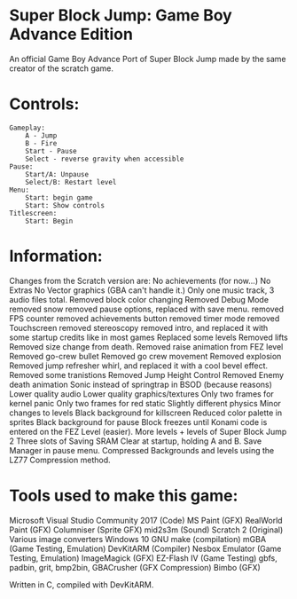 # Super Block Jump: Game Boy Advance Edition
An official Game Boy Advance Port of Super Block Jump made by the same creator of the scratch game.

# Controls:
	Gameplay:
		A - Jump
		B - Fire
		Start - Pause
		Select - reverse gravity when accessible
	Pause:
		Start/A: Unpause
		Select/B: Restart level
	Menu:
		Start: begin game
		Start: Show controls
	Titlescreen:
		Start: Begin
    
# Information:
Changes from the Scratch version are:
No achievements (for now...)
No Extras
No Vector graphics (GBA can't handle it.)
Only one music track, 3 audio files total.
Removed block color changing
Removed Debug Mode
removed snow
removed pause options, replaced with save menu.
removed FPS counter
removed achievements button
removed timer mode
removed Touchscreen
removed stereoscopy
removed intro, and replaced it with some startup credits like in most games
Replaced some levels
Removed lifts
Removed size change from death.
Removed raise animation from FEZ level
Removed go-crew bullet
Removed go crew movement
Removed explosion
Removed jump refresher whirl, and replaced it with a cool bevel effect.
Removed some tranistions
Removed Jump Height Control
Removed Enemy death animation
Sonic instead of springtrap in BSOD (because reasons)
Lower quality audio
Lower quality graphics/textures
Only two frames for kernel panic
Only two frames for red static
Slightly different physics
Minor changes to levels
Black background for killscreen
Reduced color palette in sprites
Black background for pause
Block freezes until Konami code is entered on the FEZ Level (easier).
More levels + levels of Super Block Jump 2
Three slots of Saving
SRAM Clear at startup, holding A and B.
Save Manager in pause menu.
Compressed Backgrounds and levels using the LZ77 Compression method.

# Tools used to make this game:
Microsoft Visual Studio Community 2017 (Code)
MS Paint (GFX)
RealWorld Paint (GFX)
Columniser (Sprite GFX)
mid2s3m (Sound)
Scratch 2 (Original)
Various image converters
Windows 10
GNU make (compilation)
mGBA (Game Testing, Emulation)
DevKitARM (Compiler)
Nesbox Emulator (Game Testing, Emulation)
ImageMagick (GFX)
EZ-Flash IV (Game Testing)
gbfs, padbin, grit, bmp2bin, GBACrusher (GFX Compression)
Bimbo (GFX)

Written in C, compiled with DevKitARM.
